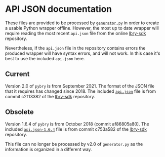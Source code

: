 # API JSON documentation

These files are provided to be processed by [`generator.py`](../generator.py)
in order to create a usable Python wrapper offline.
However, the most up to date wrapper will require reading the most recent
`api.json` file from the online [lbry-sdk](https://github.com/lbryio/lbry-sdk/tree/master/docs)
repository.

Nevertheless, if the `api.json` file in the repository contains errors
the produced wrapper will have syntax errors, and will not work.
In this case it's best to use the included `api.json` here.

## Current

Version 2.0 of `pybry` is from September 2021.
The format of the JSON file that it requires has changed since 2018.
The included [`api.json`](./api.json) file
is from commit c2113382 of the [lbry-sdk](https://github.com/lbryio/lbry-sdk/tree/c2113382/docs)
repository.

## Obsolete

Version 1.6.4 of `pybry` is from October 2018 (commit af86805a80).
The included [`api.json-1.6.4`](./api.json-1.6.4) file
is from commit c753a582 of the [lbry-sdk](https://github.com/lbryio/lbry-sdk/tree/c753a582/docs)
repository.

This file can no longer be processed by v2.0 of `generator.py`
as the information is organized in a different way.

